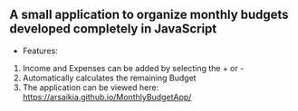 
## A small application to organize monthly budgets developed completely in JavaScript

*  Features:
1. Income and Expenses can be added by selecting the + or -
2. Automatically calculates the remaining Budget
3. The application can be viewed here: https://arsaikia.github.io/MonthlyBudgetApp/

